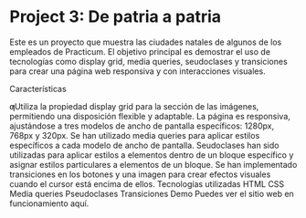 # Project 3: De patria a patria
Este es un proyecto que muestra las ciudades natales de algunos de los empleados de Practicum. El objetivo principal es demostrar el uso de tecnologías como display grid, media queries, seudoclases y transiciones para crear una página web responsiva y con interacciones visuales.

Características

ƣUtiliza la propiedad display grid para la sección de las imágenes, permitiendo una disposición flexible y adaptable.
La página es responsiva, ajustándose a tres modelos de ancho de pantalla específicos: 1280px, 768px y 320px.
Se han utilizado media queries para aplicar estilos específicos a cada modelo de ancho de pantalla.
Seudoclases han sido utilizadas para aplicar estilos a elementos dentro de un bloque específico y asignar estilos particulares a elementos de un bloque.
Se han implementado transiciones en los botones y una imagen para crear efectos visuales cuando el cursor está encima de ellos.
Tecnologías utilizadas
HTML
CSS
Media queries
Pseudoclases
Transiciones
Demo
Puedes ver el sitio web en funcionamiento aquí.
